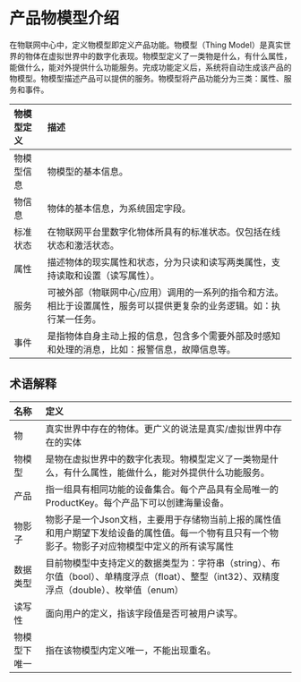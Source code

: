# 产品物模型介绍

在物联网中心中，定义物模型即定义产品功能。物模型（Thing Model）是真实世界的物体在虚拟世界中的数字化表现。物模型定义了一类物是什么，有什么属性，能做什么，能对外提供什么功能服务。完成功能定义后，系统将自动生成该产品的物模型。物模型描述产品可以提供的服务。物模型将产品功能分为三类：属性、服务和事件。


| 物模型定义                  | 描述                 |
| :------------------- | :------------------- |
|物模型信息  | 物模型的基本信息。 |
|物信息  | 物体的基本信息，为系统固定字段。 |
|标准状态  | 在物联网平台里数字化物体所具有的标准状态。仅包括在线状态和激活状态。|
|属性  | 描述物体的现实属性和状态，分为只读和读写两类属性，支持读取和设置（读写属性）。 |
|服务  | 可被外部（物联网中心/应用）调用的一系列的指令和方法。相比于设置属性，服务可以提供更复杂的业务逻辑。如：执行某一任务。 |
|事件  | 是指物体自身主动上报的信息，包含多个需要外部及时感知和处理的消息，比如：报警信息，故障信息等。|



## 术语解释

| 名称                  | 定义                 |
| :------------------- | :------------------- |
|物  | 真实世界中存在的物体。更广义的说法是真实/虚拟世界中存在的实体 |
|物模型  | 是物在虚拟世界中的数字化表现。物模型定义了一类物是什么，有什么属性，能做什么，能对外提供什么功能服务。 |
|产品  | 指一组具有相同功能的设备集合。每个产品具有全局唯一的ProductKey。每个产品下可以创建海量设备。|
|物影子  | 物影子是一个Json文档，主要用于存储物当前上报的属性值和用户期望下发给设备的属性值。每一个物有且只有一个物影子。物影子对应物模型中定义的所有读写属性 |
|数据类型  | 目前物模型中支持定义的数据类型为：字符串（string）、布尔值（bool）、单精度浮点（float）、整型（int32）、双精度浮点（double）、枚举值（enum） |
|读写性  | 面向用户的定义，指该字段值是否可被用户读写。|
|物模型下唯一  | 指在该物模型内定义唯一，不能出现重名。|
